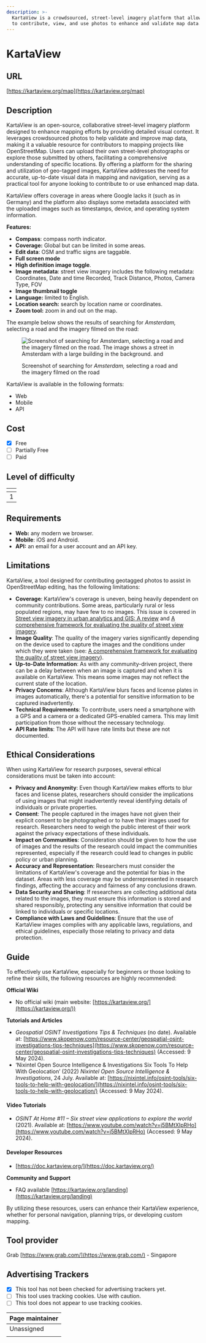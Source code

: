 ```yaml
---
description: >-
  KartaView is a crowdsourced, street-level imagery platform that allows users
  to contribute, view, and use photos to enhance and validate map data.
---
```


# KartaView

## URL

[https://kartaview.org/map](https://kartaview.org/map)

## Description

KartaView is an open-source, collaborative street-level imagery platform designed to enhance mapping efforts by providing detailed visual context. It leverages crowdsourced photos to help validate and improve map data, making it a valuable resource for contributors to mapping projects like OpenStreetMap. Users can upload their own street-level photographs or explore those submitted by others, facilitating a comprehensive understanding of specific locations. By offering a platform for the sharing and utilization of geo-tagged images, KartaView addresses the need for accurate, up-to-date visual data in mapping and navigation, serving as a practical tool for anyone looking to contribute to or use enhanced map data.

KartaView offers coverage in areas where Google lacks it (such as in Germany) and the platform also displays some metadata associated with the uploaded images such as timestamps, device, and operating system information.

**Features:**

* **Compass**: compass north indicator.
* **Coverage:** Global but can be limited in some areas.
* **Edit data**: OSM and traffic signs are taggable.
* **Full screen mode**
* **High definition image** **toggle**.
* **Image metadata**: street view imagery includes the following metadata: Coordinates, Date and time Recorded, Track Distance, Photos, Camera Type, FOV
* **Image thumbnail toggle**
* **Language:** limited to English.
* **Location search:** search by location name or coordinates.
* **Zoom tool:** zoom in and out on the map.

The example below shows the results of searching for _Amsterdam,_ selecting a road and the imagery filmed on the road: &#x20;

<figure><img src=".gitbook/assets/Screenshot 2024-05-09 at 8.17.58 AM.png" alt="Screenshot of searching for Amsterdam, selecting a road and the imagery filmed on the road. The image shows a street in Amsterdam with a large building in the background.  and "><figcaption><p>Screenshot of searching for <em>Amsterdam,</em> selecting a road and the imagery filmed on the road</p></figcaption></figure>

KartaView is available in the following formats:

* Web
* Mobile
* API

## Cost

* [x] Free
* [ ] Partially Free
* [ ] Paid

## Level of difficulty

<table><thead><tr><th data-type="rating" data-max="5"></th></tr></thead><tbody><tr><td>1</td></tr></tbody></table>

## Requirements

* **Web:** any modern we browser.&#x20;
* **Mobile**: iOS and Android.
* **API:** an email for a user account and an API key.

## Limitations

KartaView, a tool designed for contributing geotagged photos to assist in OpenStreetMap editing, has the following limitations:

* **Coverage**: KartaView's coverage is uneven, being heavily dependent on community contributions. Some areas, particularly rural or less populated regions, may have few to no images. This issue is covered in [Street view imagery in urban analytics and GIS: A review](https://www.sciencedirect.com/science/article/pii/S0169204621001808) and [A comprehensive framework for evaluating the quality of street view imagery](https://www.sciencedirect.com/science/article/pii/S1569843222002825).
* **Image Quality**: The quality of the imagery varies significantly depending on the device used to capture the images and the conditions under which they were taken (see: [A comprehensive framework for evaluating the quality of street view imagery](https://www.sciencedirect.com/science/article/pii/S1569843222002825)).
* **Up-to-Date Information**: As with any community-driven project, there can be a delay between when an image is captured and when it is available on KartaView. This means some images may not reflect the current state of the location.
* **Privacy Concerns**: Although KartaView blurs faces and license plates in images automatically, there's a potential for sensitive information to be captured inadvertently.
* **Technical Requirements**: To contribute, users need a smartphone with a GPS and a camera or a dedicated GPS-enabled camera. This may limit participation from those without the necessary technology.
* **API Rate limits**: The API will have rate limits but these are not documented.

## Ethical Considerations

When using KartaView for research purposes, several ethical considerations must be taken into account:

* **Privacy and Anonymity**: Even though KartaView makes efforts to blur faces and license plates, researchers should consider the implications of using images that might inadvertently reveal identifying details of individuals or private properties.
* **Consent**: The people captured in the images have not given their explicit consent to be photographed or to have their images used for research. Researchers need to weigh the public interest of their work against the privacy expectations of these individuals.
* **Impact on Communities**: Consideration should be given to how the use of images and the results of the research could impact the communities represented, especially if the research could lead to changes in public policy or urban planning.
* **Accuracy and Representation**: Researchers must consider the limitations of KartaView's coverage and the potential for bias in the dataset. Areas with less coverage may be underrepresented in research findings, affecting the accuracy and fairness of any conclusions drawn.
* **Data Security and Sharing**: If researchers are collecting additional data related to the images, they must ensure this information is stored and shared responsibly, protecting any sensitive information that could be linked to individuals or specific locations.
* **Compliance with Laws and Guidelines**: Ensure that the use of KartaView images complies with any applicable laws, regulations, and ethical guidelines, especially those relating to privacy and data protection.

## Guide

To effectively use KartaView, especially for beginners or those looking to refine their skills, the following resources are highly recommended:

**Official Wiki**&#x20;

* No official wiki (main website: [https://kartaview.org/](https://kartaview.org/))

**Tutorials and Articles**

* _Geospatial OSINT Investigations Tips & Techniques_ (no date). Available at: [https://www.skopenow.com/resource-center/geospatial-osint-investigations-tips-techniques](https://www.skopenow.com/resource-center/geospatial-osint-investigations-tips-techniques) (Accessed: 9 May 2024).
* ‘Nixintel Open Source Intelligence & Investigations Six Tools To Help With Geolocation’ (2022) _Nixintel Open Source Intelligence & Investigations_, 24 July. Available at: [https://nixintel.info/osint-tools/six-tools-to-help-with-geolocation/](https://nixintel.info/osint-tools/six-tools-to-help-with-geolocation/) (Accessed: 9 May 2024).

#### Video Tutorials

* _OSINT At Home #11 – Six street view applications to explore the world_ (2021). Available at: [https://www.youtube.com/watch?v=j5BMtXIpRHo](https://www.youtube.com/watch?v=j5BMtXIpRHo) (Accessed: 9 May 2024).

#### Developer Resources

* [https://doc.kartaview.org/](https://doc.kartaview.org/)

**Community and Support**

* FAQ available [https://kartaview.org/landing](https://kartaview.org/landing)

By utilizing these resources, users can enhance their KartaView experience, whether for personal navigation, planning trips, or developing custom mapping.

## Tool provider

Grab [https://www.grab.com/](https://www.grab.com/) - Singapore

## Advertising Trackers

* [x] This tool has not been checked for advertising trackers yet.
* [ ] This tool uses tracking cookies. Use with caution.
* [ ] This tool does not appear to use tracking cookies.

| Page maintainer |
| --------------- |
| Unassigned      |
|                 |
